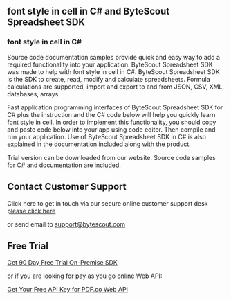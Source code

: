 ## font style in cell in C# and ByteScout Spreadsheet SDK

### font style in cell in C#

Source code documentation samples provide quick and easy way to add a required functionality into your application. ByteScout Spreadsheet SDK was made to help with font style in cell in C#. ByteScout Spreadsheet SDK is the SDK to create, read, modify and calculate spreadsheets. Formula calculations are supported, import and export to and from JSON, CSV, XML, databases, arrays.

Fast application programming interfaces of ByteScout Spreadsheet SDK for C# plus the instruction and the C# code below will help you quickly learn font style in cell. In order to implement this functionality, you should copy and paste code below into your app using code editor. Then compile and run your application. Use of ByteScout Spreadsheet SDK in C# is also explained in the documentation included along with the product.

Trial version can be downloaded from our website. Source code samples for C# and documentation are included.

## Contact Customer Support

Click here to get in touch via our secure online customer support desk [please click here](https://bytescout.zendesk.com/hc/en-us/requests/new?subject=ByteScout%20Spreadsheet%20SDK%20Question)

or send email to [support@bytescout.com](mailto:support@bytescout.com?subject=ByteScout%20Spreadsheet%20SDK%20Question) 

## Free Trial

[Get 90 Day Free Trial On-Premise SDK](https://bytescout.com/download/web-installer?utm_source=github-readme)

or if you are looking for pay as you go online Web API:

[Get Your Free API Key for PDF.co Web API](https://pdf.co/documentation/api?utm_source=github-readme)